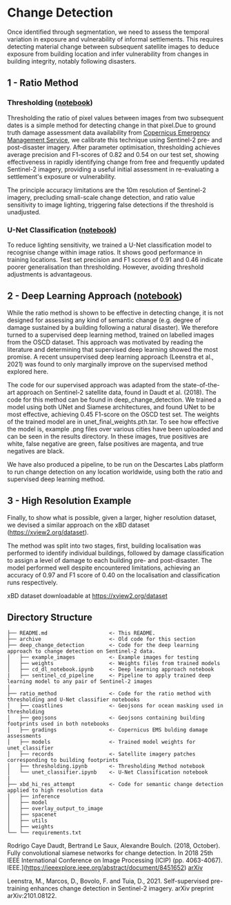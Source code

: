 # Change Detection

Once identified through segmentation, we need to assess the temporal variation in exposure and vulnerability of informal settlements. This requires detecting material change between subsequent satellite images to deduce exposure from building location and infer vulnerability from changes in building integrity, notably following disasters.

## 1 - Ratio Method
### Thresholding ([notebook](https://github.com/ai4er-cdt/gtc-exposure/blob/main/change_detection/ratio_method/thresholding.ipynb))

Thresholding the ratio of pixel values between images from two subsequent dates is a simple method for detecting change in that pixel.Due to ground truth damage assessment data availability from [Copernicus Emergency Management Service](https://emergency.copernicus.eu/mapping/map-of-activations-rapid#zoom=2&lat=31.15459&lon=1.92545&layers=BT00), we calibrate this technique using Sentinel-2 pre- and post-disaster imagery. After parameter optimisation, thresholding achieves average precision and F1-scores of 0.82 and 0.54 on our test set, showing effectiveness in rapidly identifying change from free and frequently updated Sentinel-2 imagery, providing a useful initial assessment in re-evaluating a settlement's exposure or vulnerability.

The principle accuracy limitations are the 10m resolution of Sentinel-2 imagery, precluding small-scale change detection, and ratio value sensitivity to image lighting, triggering false detections if the threshold is unadjusted.

### U-Net Classification ([notebook](https://github.com/ai4er-cdt/gtc-exposure/blob/main/change_detection/ratio_method/unet_classifier.ipynb))

To reduce lighting sensitivity, we trained a U-Net classification model to recognise change within image ratios. It shows good performance in training locations. Test set precision and F1 scores of 0.91 and 0.46 indicate poorer generalisation than thresholding. However, avoiding threshold adjustments is advantageous.

## 2 - Deep Learning Approach ([notebook](https://github.com/ai4er-cdt/gtc-exposure/blob/main/change_detection/deep_change_detection/cd_dl_notebook.ipynb))

While the ratio method is shown to be effective in detecting change, it is not designed for assessing any kind of semantic change (e.g. degree of damage sustained by a building following a natural disaster). We therefore turned to a supervised deep learning method, trained on labelled images from the OSCD dataset. This approach was motivated by reading the literature and determining that supervised deep learning showed the most promise. A recent unsupervised deep learning approach (Leenstra et al., 2021) was found to only marginally improve on the supervised method explored here. 

The code for our supervised approach was adapted from the state-of-the-art approach on Sentinel-2 satellite data, found in Daudt et al. (2018).  The code for this method can be found in deep_change_detection. We trained a model using both UNet and Siamese architectures, and found UNet to be most effective, achieving 0.45 F1-score on the OSCD test set. The weights of the trained model are in unet_final_weights.pth.tar. To see how effective the model is, example .png files over various cities have been uploaded and can be seen in the results directory. In these images, true positives are white, false negative are green, false positives are magenta, and true negatives are black.

We have also produced a pipeline, to be run on the Descartes Labs platform to run change detection on any location worldwide, using both the ratio and supervised deep learning method.

## 3 - High Resolution Example

Finally, to show what is possible, given a larger, higher resolution dataset, we devised a similar approach on the xBD dataset (https://xview2.org/dataset).

The method was split into two stages, first, building localisation was performed to identify individual buildings, followed by damage classification to assign a level of damage to each building pre- and post-disaster. The model performed well despite encountered limitations, achieving an accuracy of 0.97 and F1 score of 0.40 on the localisation and classification runs respectively.

xBD dataset downloadable at https://xview2.org/dataset

## Directory Structure
```
├── README.md                    <- This README.
├── archive                      <- Old code for this section
├── deep_change_detection        <- Code for the deep learning approach to change detection on Sentinel-2 data.
│   ├── example_images           <- Example images for testing
│   ├── weights                  <- Weights files from trained models
│   ├── cd_dl_notebook.ipynb     <- Deep learning approach notebook
|   ├── sentinel_cd_pipeline     <- Pipeline to apply trained deep learning model to any pair of Sentinel-2 images
│   
├── ratio_method                 <- Code for the ratio method with thresholding and U-Net classifier notebooks
│   ├── coastlines               <- Geojsons for ocean masking used in thresholding
│   ├── geojsons                 <- Geojsons containing building footprints used in both notebooks
│   ├── gradings                 <- Copernicus EMS bulding damage assessments
│   ├── models                   <- Trained model weights for unet_classifier
│   ├── records                  <- Satellite imagery patches corresponding to building footprints
│   ├── thresholding.ipynb       <- Thresholding Method notebook
│   └── unet_classifier.ipynb    <- U-Net Classification notebook
|
├── xbd_hi_res_attempt           <- Code for semantic change detection applied to high resolution data
│   ├── inference
│   ├── model
│   ├── overlay_output_to_image
│   ├── spacenet
│   ├── utils
│   ├── weights
└── └── requirements.txt

```

Rodrigo Caye Daudt, Bertrand Le Saux, Alexandre Boulch. (2018, October). Fully convolutional siamese networks for change detection. In 2018 25th IEEE International Conference on Image Processing (ICIP) (pp. 4063-4067). IEEE.](https://ieeexplore.ieee.org/abstract/document/8451652)
[arXiv](https://arxiv.org/abs/1810.08462)

Leenstra, M., Marcos, D., Bovolo, F. and Tuia, D., 2021. Self-supervised pre-training enhances change detection in Sentinel-2 imagery. arXiv preprint arXiv:2101.08122.
